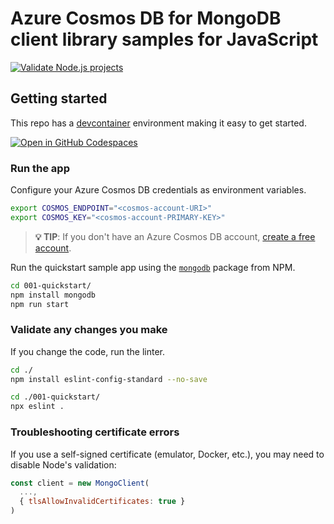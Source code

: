 # Azure Cosmos DB for MongoDB client library samples for JavaScript

[![Validate Node.js projects](https://github.com/Azure-Samples/cosmos-db-mongodb-javascript-samples/actions/workflows/validate.yml/badge.svg)](https://github.com/Azure-Samples/cosmos-db-mongodb-javascript-samples/actions/workflows/validate.yml)

## Getting started

This repo has a [devcontainer](https://containers.dev) environment making it easy to get started.

[![Open in GitHub Codespaces](https://github.com/codespaces/badge.svg)](https://codespaces.new/Azure-Samples/cosmos-db-mongodb-javascript-samples?quickstart=1)

### Run the app

Configure your Azure Cosmos DB credentials as environment variables.

```bash
export COSMOS_ENDPOINT="<cosmos-account-URI>"
export COSMOS_KEY="<cosmos-account-PRIMARY-KEY>"
```

> **💡 TIP**: If you don't have an Azure Cosmos DB account, [create a free account](https://cosmos.azure.com/try/).

Run the quickstart sample app using the [`mongodb`](https://www.npmjs.com/package/mongodb) package from NPM.

```bash
cd 001-quickstart/
npm install mongodb
npm run start
```

### Validate any changes you make

If you change the code, run the linter.

```bash
cd ./
npm install eslint-config-standard --no-save
```

```bash
cd ./001-quickstart/
npx eslint .
```

### Troubleshooting certificate errors

If you use a self-signed certificate (emulator, Docker, etc.), you may need to disable Node's validation:

```javascript
const client = new MongoClient(
  ...,
  { tlsAllowInvalidCertificates: true }
)
```
